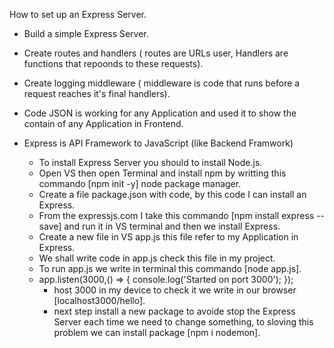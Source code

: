How to set up an Express Server.
* Build a simple Express Server.
* Create routes and handlers ( routes are URLs user, Handlers are functions that repoonds to these requests).
* Create logging middleware ( middleware is code that runs before a request reaches it's final handlers).
* Code JSON is working for any Application and used it to show the contain of any Application in Frontend.
* Express is API Framework to JavaScript (like Backend Framwork)


  - To install Express Server you should to install Node.js.
  - Open VS then open Terminal and install npm by writting this commando [npm init -y] node package manager.
  - Create a file package.json with code, by this code I can install an Express.
  - From the expressjs.com I take this commando [npm install express --save] and run it in VS terminal and then we install Express.
  - Create a new file in VS app.js this file refer to my Application in Express.
  - We shall write code in app.js check this file in my project.
  - To run app.js we write in terminal this commando [node app.js].
  - app.listen(3000,() => {
        console.log('Started on port 3000');
    });
    - host 3000 in my device to check it we write in our browser [localhost3000/hello].
    - next step install a new package to avoide stop the Express Server each time we need to change something, to sloving this problem we can install package [npm i nodemon].
